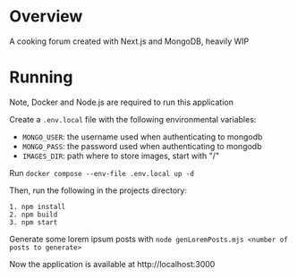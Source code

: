 # Overview

A cooking forum created with Next.js and MongoDB, heavily WIP

# Running 

Note, Docker and Node.js are required to run this application

Create a `.env.local` file with the following environmental variables:
- `MONGO_USER`: the username used when authenticating to mongodb
- `MONGO_PASS`: the password used when authenticating to mongodb
- `IMAGES_DIR`: path where to store images, start with "/"

Run `docker compose --env-file .env.local up -d`

Then, run the following in the projects directory:

    1. npm install
    2. npm build
    3. npm start

Generate some lorem ipsum posts with `node genLoremPosts.mjs <number of posts to generate>`

Now the application is available at http://localhost:3000
